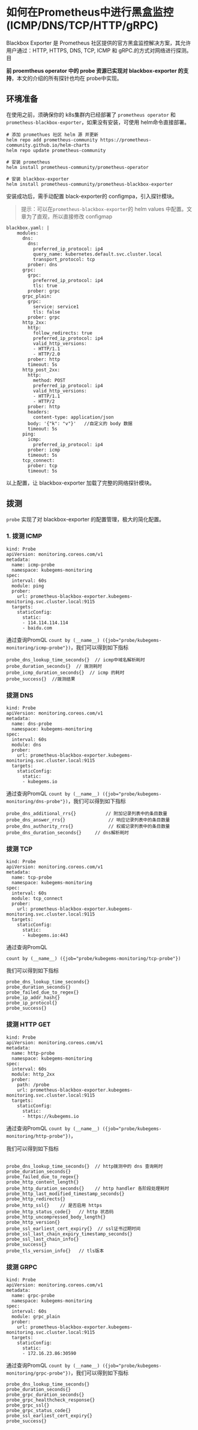 # 如何在Prometheus中进行黑盒监控(ICMP/DNS/TCP/HTTP/gRPC)

Blackbox Exporter 是 Prometheus 社区提供的官方黑盒监控解决方案，其允许用户通过：HTTP, HTTPS, DNS, TCP, ICMP 和 gRPC.的方式对网络进行探测。目

**前 proemtheus operator 中的 probe 资源已实现对 blackbox-exporter 的支持**，本文的介绍的所有探针也均在 probe中实现。

## 环境准备

在使用之前，须确保你的 k8s集群内已经部署了 `prometheus operator` 和`prometheus-blackbox-exporter`，如果没有安装，可使用 helm命令直接部署。

```
# 添加 promethues 社区 helm 源 并更新
helm repo add prometheus-community https://prometheus-community.github.io/helm-charts
helm repo update prometheus-community

# 安装 prometheus
helm install prometheus-community/prometheus-operator

# 安装 blackbox-exporter
helm install prometheus-community/prometheus-blackbox-exporter
```

安装成功后，需手动配置 black-exporter的 configmpa，引入探针模块。

> 提示：可以在`prometheus-blackbox-exporter`的 helm values 中配置。文章为了直观，所以直接修改 configmap

```
blackbox.yaml: |
    modules:
      dns:
        dns:
          preferred_ip_protocol: ip4
          query_name: kubernetes.default.svc.cluster.local
          transport_protocol: tcp
        prober: dns
      grpc:
        grpc:
          preferred_ip_protocol: ip4
          tls: true
        prober: grpc
      grpc_plain:
        grpc:
          service: service1
          tls: false
        prober: grpc
      http_2xx:
        http:
          follow_redirects: true
          preferred_ip_protocol: ip4
          valid_http_versions:
          - HTTP/1.1
          - HTTP/2.0
        prober: http
        timeout: 5s
      http_post_2xx:
        http:
          method: POST
          preferred_ip_protocol: ip4
          valid_http_versions:
          - HTTP/1.1
          - HTTP/2
        prober: http
        headers:
          content-type: application/json
        body: '{"k": "v"}'   //自定义的 body 数据
        timeout: 5s
      ping:
        icmp:
          preferred_ip_protocol: ip4
        prober: icmp
        timeout: 5s
      tcp_connect:
        prober: tcp
        timeout: 5s
```
 以上配置，让 blackbox-exporter 加载了完整的网络探针模块。

## 拨测

`probe` 实现了对 blackbox-exporter 的配置管理，极大的简化配置。

### 1. 拨测 ICMP

```
kind: Probe
apiVersion: monitoring.coreos.com/v1
metadata:
  name: icmp-probe
  namespace: kubegems-monitoring
spec:
  interval: 60s
  module: ping
  prober:
    url: prometheus-blackbox-exporter.kubegems-monitoring.svc.cluster.local:9115
  targets:
    staticConfig:
      static:
      - 114.114.114.114
      - baidu.com
```

通过查询PromQL `count by (__name__) ({job="probe/kubegems-monitoring/icmp-probe"})`，我们可以得到如下指标

```
probe_dns_lookup_time_seconds{}  // icmp中域名解析耗时
probe_duration_seconds{}  // 拨测耗时
probe_icmp_duration_seconds{}  // icmp 的耗时      
probe_success{}  //拨测结果
```

###  拨测 DNS

```
kind: Probe
apiVersion: monitoring.coreos.com/v1
metadata:
  name: dns-probe
  namespace: kubegems-monitoring
spec:
  interval: 60s
  module: dns
  prober:
    url: prometheus-blackbox-exporter.kubegems-monitoring.svc.cluster.local:9115
  targets:
    staticConfig:
      static:
      - kubegems.io
```

通过查询PromQL `count by (__name__) ({job="probe/kubegems-monitoring/dns-probe"})`，我们可以得到如下指标

```
probe_dns_additional_rrs{}           // 附加记录列表中的条目数量
probe_dns_answer_rrs{}                // 响应记录列表中的条目数量
probe_dns_authority_rrs{}             // 权威记录列表中的条目数量
probe_dns_duration_seconds{}     // dns解析耗时
```

### 拨测 TCP

```
kind: Probe
apiVersion: monitoring.coreos.com/v1
metadata:
  name: tcp-probe
  namespace: kubegems-monitoring
spec:
  interval: 60s
  module: tcp_connect
  prober:
    url: prometheus-blackbox-exporter.kubegems-monitoring.svc.cluster.local:9115
  targets:
    staticConfig:
      static:
      - kubegems.io:443
```
 
通过查询PromQL 

`count by (__name__) ({job="probe/kubegems-monitoring/tcp-probe"})`

我们可以得到如下指标
 
```
probe_dns_lookup_time_seconds{}
probe_duration_seconds{}
probe_failed_due_to_regex{}
probe_ip_addr_hash{}
probe_ip_protocol{}
probe_success{}
```
 
### 拨测 HTTP GET

```
kind: Probe
apiVersion: monitoring.coreos.com/v1
metadata:
  name: http-probe
  namespace: kubegems-monitoring
spec:
  interval: 60s
  module: http_2xx
  prober:
    path: /probe
    url: prometheus-blackbox-exporter.kubegems-monitoring.svc.cluster.local:9115
  targets:
    staticConfig:
      static:
      - https://kubegems.io
```

通过查询PromQL `count by (__name__) ({job="probe/kubegems-monitoring/http-probe"})`，

我们可以得到如下指标

```

probe_dns_lookup_time_seconds{}  // http拨测中的 dns 查询耗时
probe_duration_seconds{}
probe_failed_due_to_regex{}
probe_http_content_length{}
probe_http_duration_seconds{}    // http handler 各阶段处理耗时
probe_http_last_modified_timestamp_seconds{}
probe_http_redirects{}
probe_http_ssl{}    // 是否启用 https
probe_http_status_code{}   // http 状态码
probe_http_uncompressed_body_length{}
probe_http_version{}
probe_ssl_earliest_cert_expiry{}  // ssl证书过期时间
probe_ssl_last_chain_expiry_timestamp_seconds{}
probe_ssl_last_chain_info{}
probe_success{}
probe_tls_version_info{}   // tls版本
```

### 拨测 GRPC

```
kind: Probe
apiVersion: monitoring.coreos.com/v1
metadata:
  name: grpc-probe
  namespace: kubegems-monitoring
spec:
  interval: 60s
  module: grpc_plain
  prober:
    url: prometheus-blackbox-exporter.kubegems-monitoring.svc.cluster.local:9115
  targets:
    staticConfig:
      static:
      - 172.16.23.86:30590
```

通过查询PromQL `count by (__name__) ({job="probe/kubegems-monitoring/grpc-probe"})`，我们可以得到如下指标

```
probe_dns_lookup_time_seconds{}
probe_duration_seconds{}
probe_grpc_duration_seconds{}
probe_grpc_healthcheck_response{}
probe_grpc_ssl{}
probe_grpc_status_code{}
probe_ssl_earliest_cert_expiry{}
probe_success{}
```
